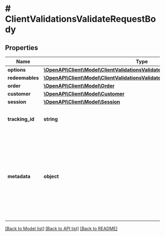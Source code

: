 # # ClientValidationsValidateRequestBody

## Properties

Name | Type | Description | Notes
------------ | ------------- | ------------- | -------------
**options** | [**\OpenAPI\Client\Model\ClientValidationsValidateRequestBodyOptions**](ClientValidationsValidateRequestBodyOptions.md) |  | [optional]
**redeemables** | [**\OpenAPI\Client\Model\ClientValidationsValidateRequestBodyRedeemablesItem[]**](ClientValidationsValidateRequestBodyRedeemablesItem.md) |  | [optional]
**order** | [**\OpenAPI\Client\Model\Order**](Order.md) |  | [optional]
**customer** | [**\OpenAPI\Client\Model\Customer**](Customer.md) |  | [optional]
**session** | [**\OpenAPI\Client\Model\Session**](Session.md) |  | [optional]
**tracking_id** | **string** | Is correspondent to Customer&#39;s source_id | [optional]
**metadata** | **object** | A set of key/value pairs that you can attach to a redemption object. It can be useful for storing additional information about the redemption in a structured format. | [optional]

[[Back to Model list]](../../README.md#models) [[Back to API list]](../../README.md#endpoints) [[Back to README]](../../README.md)

